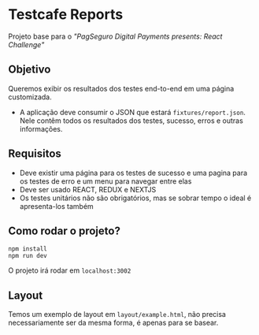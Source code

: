 # Testcafe Reports

Projeto base para o *"PagSeguro Digital Payments presents: React Challenge"*

## Objetivo

Queremos exibir os resultados dos testes end-to-end em uma página customizada.

* A aplicação deve consumir o JSON que estará `fixtures/report.json`. Nele contêm todos os resultados dos testes, sucesso, erros e outras informações.

## Requisitos

* Deve existir uma página para os testes de sucesso e uma pagina para os testes de erro e um menu para navegar entre elas
* Deve ser usado REACT, REDUX e NEXTJS
* Os testes unitários não são obrigatórios, mas se sobrar tempo o ideal é apresenta-los também

## Como rodar o projeto?

```
npm install
npm run dev
```

O projeto irá rodar em `localhost:3002`

## Layout

Temos um exemplo de layout em `layout/example.html`, não precisa necessariamente ser da mesma forma, é apenas para se basear.